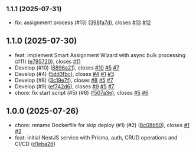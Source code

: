 ## <small>1.1.1 (2025-07-31)</small>

* fix: assignment process  (#13) ([398fa7d](https://github.com/AlexMiro-SP/dov-service/commit/398fa7d)), closes [#13](https://github.com/AlexMiro-SP/dov-service/issues/13) [#12](https://github.com/AlexMiro-SP/dov-service/issues/12)

## 1.1.0 (2025-07-30)

* feat: implement Smart Assignment Wizard with async bulk processing  (#11) ([e795720](https://github.com/AlexMiro-SP/dov-service/commit/e795720)), closes [#11](https://github.com/AlexMiro-SP/dov-service/issues/11)
* Develop (#10) ([8896a21](https://github.com/AlexMiro-SP/dov-service/commit/8896a21)), closes [#10](https://github.com/AlexMiro-SP/dov-service/issues/10) [#5](https://github.com/AlexMiro-SP/dov-service/issues/5) [#7](https://github.com/AlexMiro-SP/dov-service/issues/7)
* Develop (#4) ([5dd3fbc](https://github.com/AlexMiro-SP/dov-service/commit/5dd3fbc)), closes [#4](https://github.com/AlexMiro-SP/dov-service/issues/4) [#1](https://github.com/AlexMiro-SP/dov-service/issues/1) [#3](https://github.com/AlexMiro-SP/dov-service/issues/3)
* Develop (#8) ([3c19e7f](https://github.com/AlexMiro-SP/dov-service/commit/3c19e7f)), closes [#8](https://github.com/AlexMiro-SP/dov-service/issues/8) [#5](https://github.com/AlexMiro-SP/dov-service/issues/5) [#7](https://github.com/AlexMiro-SP/dov-service/issues/7)
* Develop (#9) ([ef742d6](https://github.com/AlexMiro-SP/dov-service/commit/ef742d6)), closes [#9](https://github.com/AlexMiro-SP/dov-service/issues/9) [#5](https://github.com/AlexMiro-SP/dov-service/issues/5) [#7](https://github.com/AlexMiro-SP/dov-service/issues/7)
* chore: fix start script (#5) (#6) ([f507a3e](https://github.com/AlexMiro-SP/dov-service/commit/f507a3e)), closes [#5](https://github.com/AlexMiro-SP/dov-service/issues/5) [#6](https://github.com/AlexMiro-SP/dov-service/issues/6)

## 1.0.0 (2025-07-26)

* chore: rename Dockerfile for skip deploy (#1) (#2) ([8c08b50](https://github.com/AlexMiro-SP/dov-service/commit/8c08b50)), closes [#1](https://github.com/AlexMiro-SP/dov-service/issues/1) [#2](https://github.com/AlexMiro-SP/dov-service/issues/2)
* feat: initial NestJS service with Prisma, auth, CRUD operations and CI/CD ([d1eba26](https://github.com/AlexMiro-SP/dov-service/commit/d1eba26))
